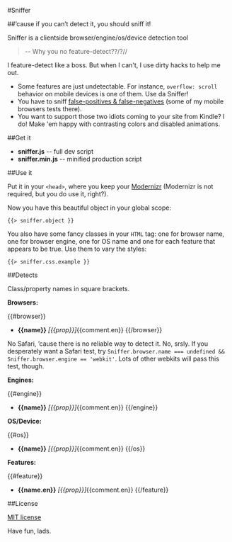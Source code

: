 #Sniffer

##&rsquo;cause if you can&rsquo;t detect it, you should sniff it!

Sniffer is a clientside browser/engine/os/device detection tool

> -- Why you no feature-detect??/?//

I feature-detect like a boss. But when I can't, I use dirty hacks to help me out.

- Some features are just undetectable. For instance, `overflow: scroll` behavior on mobile devices is one of them. Use da Sniffer!
- You have to sniff [false-positives & false-negatives](https://docs.google.com/spreadsheet/ccc?key=0AjA1cIs8C8MGdFdyQ0lMQnhMbHJEeVZpMW9XejhzU2c&usp=sharing) (some of my mobile browsers tests there).
- You want to support those two idiots coming to your site from Kindle? I do! Make 'em happy with contrasting colors and disabled animations.

##Get it

- **sniffer.js** -- full dev script
- **sniffer.min.js** -- minified production script

##Use it

Put it in your `<head>`, where you keep your [Modernizr](http://modernizr.com) (Modernizr is not required, but you do use it, right?).

Now you have this beautiful object in your global scope:

````
{{> sniffer.object }}

````
	
You also have some fancy classes in your `HTML` tag: one for browser name, one for browser engine, one for OS name and one for each feature that appears to be true. Use them to vary the styles:

````
{{> sniffer.css.example }}

````

##Detects

Class/property names in square brackets.

**Browsers:**

{{#browser}}
- **{{name}}** *[{{prop}}]*{{comment.en}}
{{/browser}}

No Safari, &rsquo;cause there is no reliable way to detect it. No, srsly. If you desperately want a Safari test, try `Sniffer.browser.name === undefined && Sniffer.browser.engine == 'webkit'`. Lots of other webkits will pass this test, though.

**Engines:**

{{#engine}}
- **{{name}}** *[{{prop}}]*{{comment.en}}
{{/engine}}

**OS/Device:**

{{#os}}
- **{{name}}** *[{{prop}}]*{{comment.en}}
{{/os}}

**Features:**

{{#feature}}
- **{{name.en}}** *[{{prop}}]*{{comment.en}}
{{/feature}}

##License

[MIT license](http://opensource.org/licenses/MIT)

Have fun, lads.

